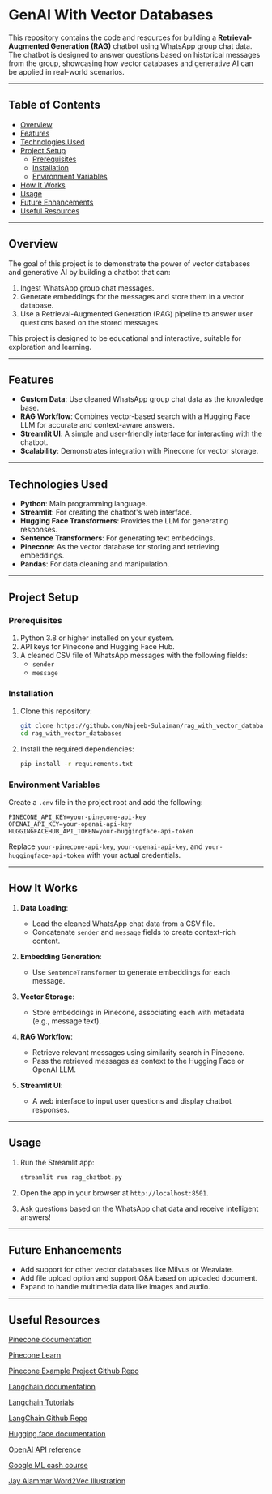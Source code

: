 # GenAI With Vector Databases

This repository contains the code and resources for building a **Retrieval-Augmented Generation (RAG)** chatbot using WhatsApp group chat data. The chatbot is designed to answer questions based on historical messages from the group, showcasing how vector databases and generative AI can be applied in real-world scenarios.

---

## Table of Contents
- [Overview](#overview)
- [Features](#features)
- [Technologies Used](#technologies-used)
- [Project Setup](#project-setup)
  - [Prerequisites](#prerequisites)
  - [Installation](#installation)
  - [Environment Variables](#environment-variables)
- [How It Works](#how-it-works)
- [Usage](#usage)
- [Future Enhancements](#future-enhancements)
- [Useful Resources](#useful-resources)

---

## Overview
The goal of this project is to demonstrate the power of vector databases and generative AI by building a chatbot that can:
1. Ingest WhatsApp group chat messages.
2. Generate embeddings for the messages and store them in a vector database.
3. Use a Retrieval-Augmented Generation (RAG) pipeline to answer user questions based on the stored messages.

This project is designed to be educational and interactive, suitable for exploration and learning.

---

## Features
- **Custom Data**: Use cleaned WhatsApp group chat data as the knowledge base.
- **RAG Workflow**: Combines vector-based search with a Hugging Face LLM for accurate and context-aware answers.
- **Streamlit UI**: A simple and user-friendly interface for interacting with the chatbot.
- **Scalability**: Demonstrates integration with Pinecone for vector storage.

---

## Technologies Used
- **Python**: Main programming language.
- **Streamlit**: For creating the chatbot's web interface.
- **Hugging Face Transformers**: Provides the LLM for generating responses.
- **Sentence Transformers**: For generating text embeddings.
- **Pinecone**: As the vector database for storing and retrieving embeddings.
- **Pandas**: For data cleaning and manipulation.

---

## Project Setup

### Prerequisites
1. Python 3.8 or higher installed on your system.
2. API keys for Pinecone and Hugging Face Hub.
3. A cleaned CSV file of WhatsApp messages with the following fields:
   - `sender`
   - `message`

### Installation
1. Clone this repository:
   ```bash
   git clone https://github.com/Najeeb-Sulaiman/rag_with_vector_databases.git
   cd rag_with_vector_databases
   ```
2. Install the required dependencies:
   ```bash
   pip install -r requirements.txt
   ```

### Environment Variables
Create a `.env` file in the project root and add the following:
```
PINECONE_API_KEY=your-pinecone-api-key
OPENAI_API_KEY=your-openai-api-key
HUGGINGFACEHUB_API_TOKEN=your-huggingface-api-token
```
Replace `your-pinecone-api-key`, `your-openai-api-key`, and `your-huggingface-api-token` with your actual credentials.

---

## How It Works

1. **Data Loading**:
   - Load the cleaned WhatsApp chat data from a CSV file.
   - Concatenate `sender` and `message` fields to create context-rich content.

2. **Embedding Generation**:
   - Use `SentenceTransformer` to generate embeddings for each message.

3. **Vector Storage**:
   - Store embeddings in Pinecone, associating each with metadata (e.g., message text).

4. **RAG Workflow**:
   - Retrieve relevant messages using similarity search in Pinecone.
   - Pass the retrieved messages as context to the Hugging Face or OpenAI LLM.

5. **Streamlit UI**:
   - A web interface to input user questions and display chatbot responses.

---

## Usage

1. Run the Streamlit app:
   ```bash
   streamlit run rag_chatbot.py
   ```

2. Open the app in your browser at `http://localhost:8501`.

3. Ask questions based on the WhatsApp chat data and receive intelligent answers!

---

## Future Enhancements
- Add support for other vector databases like Milvus or Weaviate.
- Add file upload option and support Q&A based on uploaded document.
- Expand to handle multimedia data like images and audio.

---

## Useful Resources
[Pinecone documentation](https://docs.pinecone.io/guides/get-started/overview)

[Pinecone Learn](https://www.pinecone.io/learn/)

[Pinecone Example Project Github Repo](https://github.com/pinecone-io/examples)

[Langchain documentation](https://python.langchain.com/docs/introduction/)

[Langchain  Tutorials](https://python.langchain.com/docs/tutorials/)

[LangChain Github Repo](https://github.com/langchain-ai/langchain)

[Hugging face documentation](https://huggingface.co/docs)

[OpenAI API reference](https://platform.openai.com/docs/api-reference/introduction)

[Google ML cash course](https://developers.google.com/machine-learning/intro-to-ml)

[Jay Alammar Word2Vec Illustration](https://jalammar.github.io/illustrated-word2vec/)

